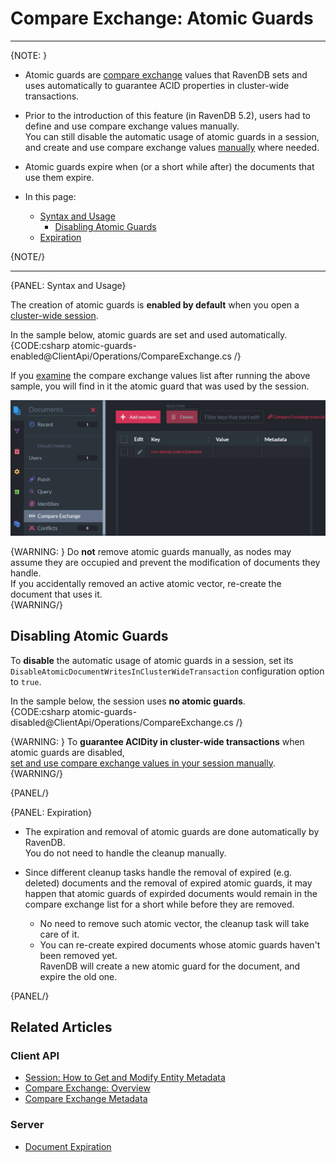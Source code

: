 ﻿# Compare Exchange: Atomic Guards
---

{NOTE: }

* Atomic guards are [compare exchange](../../../client-api/operations/compare-exchange/overview) 
  values that RavenDB sets and uses automatically to guarantee ACID properties in cluster-wide transactions.  

* Prior to the introduction of this feature (in RavenDB 5.2), users had to define 
  and use compare exchange values manually.  
  You can still disable the automatic usage of atomic guards in a session, 
  and create and use compare exchange values [manually](../../../client-api/operations/compare-exchange/overview#example-i---email-address-reservation) 
  where needed.  

* Atomic guards expire when (or a short while after) the documents that use them expire.  

* In this page:
  * [Syntax and Usage](../../../client-api/operations/compare-exchange/atomic-guards#syntax-and-usage)  
     * [Disabling Atomic Guards](../../../client-api/operations/compare-exchange/atomic-guards#disabling-atomic-guards)  
  * [Expiration](../../../client-api/operations/compare-exchange/atomic-guards#expiration)  

{NOTE/}

---

{PANEL: Syntax and Usage}

The creation of atomic guards is **enabled by default** when you open 
a [cluster-wide session](../../../client-api/session/cluster-transaction#open-cluster-wide-session).  

In the sample below, atomic guards are set and used automatically.  
{CODE:csharp atomic-guards-enabled@ClientApi/Operations/CompareExchange.cs /}

If you [examine](../../../studio/database/documents/documents-and-collections#the-documents-view) 
the compare exchange values list after running the above sample, you will find in it the atomic guard 
that was used by the session.  

![Atomic Guard](images/atomic-guard.png "Atomic Guard")

{WARNING: }
Do **not** remove atomic guards manually, as nodes may assume they are occupied and 
prevent the modification of documents they handle.  
If you accidentally removed an active atomic vector, re-create the document that uses it.  
{WARNING/}

## Disabling Atomic Guards

To **disable** the automatic usage of atomic guards in a session, set its 
`DisableAtomicDocumentWritesInClusterWideTransaction` configuration option to `true`.  

In the sample below, the session uses **no atomic guards**.  
{CODE:csharp atomic-guards-disabled@ClientApi/Operations/CompareExchange.cs /}

{WARNING: }
To **guarantee ACIDity in cluster-wide transactions** when atomic guards are disabled,  
[set and use compare exchange values in your session manually](../../../client-api/operations/compare-exchange/overview).  
{WARNING/}

{PANEL/}

{PANEL: Expiration}

* The expiration and removal of atomic guards are done automatically by RavenDB.  
  You do not need to handle the cleanup manually.  

* Since different cleanup tasks handle the removal of expired (e.g. deleted) documents 
  and the removal of expired atomic guards, it may happen that atomic guards of expirded 
  documents would remain in the compare exchange list for a short while before they are removed.  
   * No need to remove such atomic vector, the cleanup task will take care of it.  
   * You can re-create expired documents whose atomic guards haven't been removed yet.  
     RavenDB will create a new atomic guard for the document, and expire the old one.  

{PANEL/}

## Related Articles

### Client API
- [Session: How to Get and Modify Entity Metadata](../../../client-api/session/how-to/get-and-modify-entity-metadata)
- [Compare Exchange: Overview](../../../client-api/operations/compare-exchange/overview)
- [Compare Exchange Metadata](../../../client-api/operations/compare-exchange/compare-exchange-metadata)

### Server
- [Document Expiration](../../../server/extensions/expiration)
